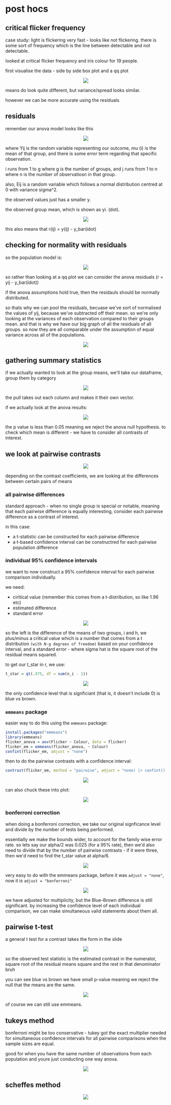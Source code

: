 # post hocs

## critical flicker frequency

case study: light is flickering very fast - looks like not flickering. there is some sort of frequency which is the line between detectable and not detectable.

looked at critical flicker frequency and iris colour for 19 people.

first visualise the data - side by side box plot and a qq plot

<p align="center">
    <img src="https://github.com/infernocadet/data2002/blob/main/graphics/gph.png" width="auto" height="auto">
</p>

means do look quite different, but variance/spread looks similar.

however we can be more accurate using the residuals.

## residuals

remember our anova model looks like this

<p align="center">
    <img src="https://github.com/infernocadet/data2002/blob/main/graphics/is.png" width="auto" height="auto">
</p>

where Yij is the random variable representing our outcome, mu (i) is the mean of that group, and there is some error term regarding that specific observation.

i runs from 1 to g where g is the number of groups, and j runs from 1 to n where n is the number of observatiosn in that group.

also, Eij is a random variable which follows a normal distribution centred at 0 with variance sigma^2.

the observed values just has a smaller y.

the observed group mean, which is shown as yi. (dot).

<p align="center">
    <img src="https://github.com/infernocadet/data2002/blob/main/graphics/ggg.png" width="auto" height="auto">
</p>

this also means that r(ij) = y(ij) - y_bar(idot)

## checking for normality with residuals

so the population model is:

<p align="center">
    <img src="https://github.com/infernocadet/data2002/blob/main/graphics/pm.png" width="auto" height="auto">
</p>

so rather than looking at a qq plot we can consider the anova residuals (r = yij - y_bar(idot))

if the anova assumptions hold true, then the residauls should be normally distributed.

so thats why we can pool the residuals, becuase we've sort of normalised the values of yij, because we've subtracted off their mean. so we're only looking at the variances of each observation compared to their groups mean. and that is why we have our big graph of all the residuals of all groups. so now they are all comparable under the assumption of equal variance across all of the populations.

<p align="center">
    <img src="https://github.com/infernocadet/data2002/blob/main/graphics/fa.png" width="auto" height="auto">
</p>

## gathering summary statistics

if we actually wanted to look at the group means, we'll take our dataframe, group them by category

<p align="center">
    <img src="https://github.com/infernocadet/data2002/blob/main/graphics/smt.png" width="auto" height="auto">
</p>

the pull takes out each column and makes it their own vector.

if we actually look at the anova results:

<p align="center">
    <img src="https://github.com/infernocadet/data2002/blob/main/graphics/e.png" width="auto" height="auto">
</p>

the p value is less than 0.05 meaning we reject the anova null hypothesis. to check which mean is different - we have to consider all contrasts of interest.

## we look at pairwise contrasts

<p align="center">
    <img src="https://github.com/infernocadet/data2002/blob/main/graphics/pco.png" width="auto" height="auto">
</p>

depending on the contrast coefficients, we are looking at the differences between certain pairs of means

### all pairwise differences

standard approach - when no single group is special or notable, meaning that each pairwise difference is equally interesting, consider each pairwise difference as a contrast of interest.

in this case:

- a t-statistic can be constructed for each pairwise difference
- a t-based confidence interval can be constructred for each pairwise population difference

### individual 95% confidence intervals

we want to now construct a 95% confidence interval for each pairwise comparison individually.

we need:

- ciritical value (remember this comes from a t-distribution, so like 1.96 etc)
- estimated difference
- standard error

<p align="center">
    <img src="https://github.com/infernocadet/data2002/blob/main/graphics/plm.png" width="auto" height="auto">
</p>

so the left is the difference of the means of two groups, i and h, we plus/minus a critical value which is a number that comes from a t distribution `(with N-g degrees of freedom)` based on your confidence interval, and a standard error - where sigma hat is the square root of the residual means squared.

to get our t_star in r, we use:

```r
t_star = qt(.975, df = sum(n_i - 1))
```

<p align="center">
    <img src="https://github.com/infernocadet/data2002/blob/main/graphics/dgh.png" width="auto" height="auto">
</p>

the only confidence level that is signficiant (that is, it doesn't include 0) is blue vs brown.

### `emmeans` package

easier way to do this using the `emmeans` package:

```r
install.packages("emmeans")
library(emmeans)
flicker_anova = aov(Flicker ~ Colour, data = flicker)
flicker_em = emmeans(flicker_anova, ~ Colour)
confint(flicker_em, adjust = "none")
```

then to do the pairwise contrasts with a confidence interval:

```r
contrast(flicker_em, method = "pairwise", adjust = "none) |> confint()
```

<p align="center">
    <img src="https://github.com/infernocadet/data2002/blob/main/graphics/emm.png" width="auto" height="auto">
</p>

can also chuck these into plot:

<p align="center">
    <img src="https://github.com/infernocadet/data2002/blob/main/graphics/b.png" width="auto" height="auto">
</p>

### bonferroni correction

when doing a bonferroni correction, we take our original signficance level and divide by the number of tests being performed.

essentially we make the bounds wider, to account for the family wise error rate. so lets say our alpha/2 was 0.025 (for a 95% rate), then we'd also need to divide that by the number of pairwise contrasts - if it were three, then we'd need to find the t_star value at alpha/6.

<p align="center">
    <img src="https://github.com/infernocadet/data2002/blob/main/graphics/cd.png" width="auto" height="auto">
</p>

very easy to do with the emmeans package, before it was `adjust = "none"`, now it is `adjust = "bonferroni"`

<p align="center">
    <img src="https://github.com/infernocadet/data2002/blob/main/graphics/dc.png" width="auto" height="auto">
</p>

we have adjusted for multiplicity, but the Blue-Brown difference is still significant. by increasing the confidence level of each individual comparison, we can make simultaneous valid statements about them all.

## pairwise t-test

a general t test for a contrast takes the form in the slide

<p align="center">
    <img src="https://github.com/infernocadet/data2002/blob/main/graphics/ptt.png" width="auto" height="auto">
</p>

so the observed test statistic is the estimated contrast in the numerator, square root of the residual means square and the rest in that denominator bruh

you can see blue vs brown we have small p-value meaning we reject the null that the means are the same.

<p align="center">
    <img src="https://github.com/infernocadet/data2002/blob/main/graphics/x.png" width="auto" height="auto">
</p>

of course we can still use emmeans.

## tukeys method

bonferroni might be too conservative - tukey got the exact multiplier needed for simultaneous confidence intervals for all pairwise comparisons when the sample sizes are equal.

good for when you have the same number of observations from each population and youre just conducting one way anova.

<p align="center">
    <img src="https://github.com/infernocadet/data2002/blob/main/graphics/ee.png" width="auto" height="auto">
</p>

## scheffes method

<p align="center">
    <img src="https://github.com/infernocadet/data2002/blob/main/graphics/sche.png" width="auto" height="auto">
</p>
